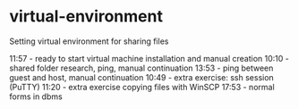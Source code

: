 # virtual-environment
Setting virtual environment for sharing files

11:57 - ready to start virtual machine installation and manual creation
10:10 - shared folder research, ping, manual continuation
13:53 - ping between guest and host, manual continuation
10:49 - extra exercise: ssh session (PuTTY)
11:20 - extra exercise copying files with WinSCP
17:53 - normal forms in dbms